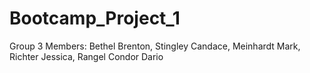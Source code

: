 # Bootcamp_Project_1
Group 3 Members:
Bethel Brenton,
Stingley Candace,
Meinhardt Mark,
Richter Jessica,
Rangel Condor Dario
